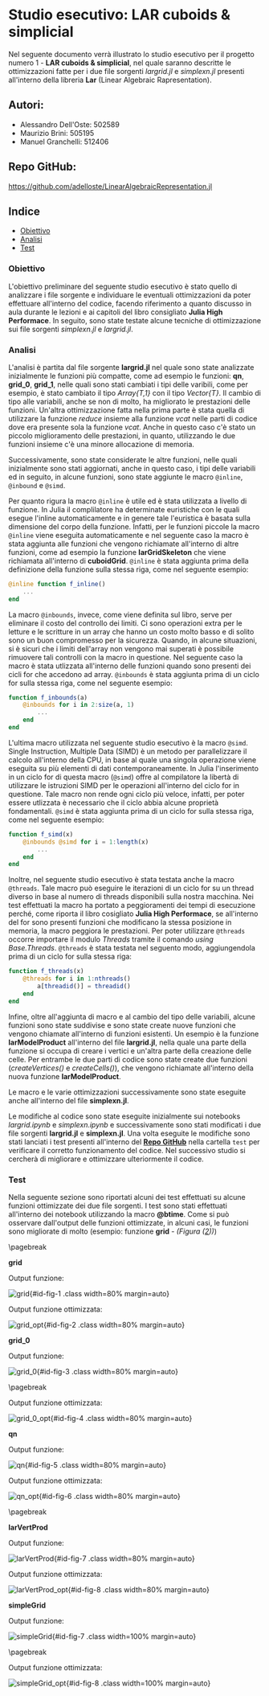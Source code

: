 # Studio esecutivo: LAR cuboids & simplicial
Nel seguente documento verrà illustrato lo studio esecutivo per il progetto numero 1 - **LAR cuboids & simplicial**, nel quale saranno descritte le ottimizzazioni fatte per i due file sorgenti *largrid.jl* e *simplexn.jl* presenti all'interno della libreria **Lar** (Linear Algebraic Rapresentation). 

## Autori: 
* Alessandro Dell'Oste: 502589
* Maurizio Brini: 505195
* Manuel Granchelli: 512406

## Repo GitHub: 
https://github.com/adelloste/LinearAlgebraicRepresentation.jl

## Indice
* [Obiettivo](#obiettivo)
* [Analisi](#analisi)
* [Test](#test)

### Obiettivo 
L'obiettivo preliminare del seguente studio esecutivo è stato quello di analizzare i file sorgente e individuare le eventuali ottimizzazioni da poter effettuare all'interno del codice, facendo riferimento a quanto discusso in aula durante le lezioni e ai capitoli del libro consigliato **Julia High Performace**. In seguito, sono state testate alcune tecniche di ottimizzazione sui file sorgenti *simplexn.jl* e *largrid.jl*.

### Analisi
L'analisi è partita dal file sorgente **largrid.jl** nel quale sono state analizzate inizialmente le funzioni più compatte, come ad esempio le funzioni: **qn**, **grid_0**, **grid_1**, nelle quali sono stati cambiati i tipi delle varibili, come per esempio, è stato cambiato il tipo *Array{T,1}* con il tipo *Vector{T}*. Il cambio di tipo alle variabili, anche se non di molto, ha migliorato le prestazioni delle funzioni. Un'altra ottimizzazione fatta nella prima parte è stata quella di utilizzare la funzione *reduce* insieme alla funzione *vcat* nelle parti di codice dove era presente sola la funzione *vcat*. Anche in questo caso c'è stato un piccolo miglioramento delle prestazioni, in quanto, utilizzando le due funzioni insieme c'è una minore allocazione di memoria.

Successivamente, sono state considerate le altre funzioni, nelle quali inizialmente sono stati aggiornati, anche in questo caso, i tipi delle variabili ed in seguito, in alcune funzioni, sono state aggiunte le macro `@inline`, `@inbound` e `@simd`.

Per quanto rigura la macro `@inline` è utile ed è stata utilizzata a livello di funzione. In Julia il complilatore ha determinate euristiche con le quali esegue l'inline automaticamente e in genere tale l'euristica è basata sulla dimensione del corpo della funzione. Infatti, per le funzioni piccole la macro `@inline` viene eseguita automaticamente e nel seguente caso la macro è stata aggiunta alle funzioni che vengono richiamate all'interno di altre funzioni, come ad esempio la funzione **larGridSkeleton** che viene richiamata all'interno di **cuboidGrid**. `@inline` è stata aggiunta prima della definizione della funzione sulla stessa riga, come nel seguente esempio:
```julia
@inline function f_inline()
    ...
end
```

La macro `@inbounds`, invece, come viene definita sul libro, serve per eliminare il costo del controllo dei limiti. Ci sono operazioni extra per le letture e le scritture in un array che hanno un costo molto basso e di solito sono un buon compromesso per la sicurezza. Quando, in alcune situazioni, si è sicuri che i limiti dell'array non vengono mai superati è possibile rimuovere tali controlli con la macro in questione. 
Nel seguente caso la macro è stata utlizzata all'interno delle funzioni quando sono presenti dei cicli for che accedono ad array.
`@inbounds` è stata aggiunta prima di un ciclo for sulla stessa riga, come nel seguente esempio:
```julia
function f_inbounds(a)
    @inbounds for i in 2:size(a, 1)
        ...
    end
end
```

L'ultima macro utilizzata nel seguente studio esecutivo è la macro `@simd`. Single Instruction, Multiple Data (SIMD) è un metodo per parallelizzare il calcolo all'interno della CPU, in base al quale una singola operazione viene eseguita su più elementi di dati contemporaneamente. In Julia l'inserimento in un ciclo for di questa macro (`@simd`) offre al compilatore la libertà di utilizzare le istruzioni SIMD per le operazioni all'interno del ciclo for in questione. Tale macro non rende ogni ciclo più veloce, infatti, per poter essere utlizzata è necessario che il ciclo abbia alcune proprietà fondamentali.
`@simd` è stata aggiunta prima di un ciclo for sulla stessa riga, come nel seguente esempio:
```julia
function f_simd(x)
    @inbounds @simd for i = 1:length(x)
        ...
    end
end
```

Inoltre, nel seguente studio esecutivo è stata testata anche la macro `@threads`. Tale macro può eseguire le iterazioni di un ciclo for su un thread diverso in base al numero di threads disponibili sulla nostra macchina. Nei test effettuati la macro ha portato a peggioramenti dei tempi di esecuzione perché, come riporta il libro cosigliato **Julia High Performace**, se all'interno del for sono presenti funzioni che modificano la stessa posizione in memoria, la macro peggiora le prestazioni. Per poter utilizzare `@threads` occorre importare il modulo *Threads* tramite il comando *using Base.Threads*.
`@threads` è stata testata nel seguento modo, aggiungendola prima di un ciclo for sulla stessa riga:
```julia
function f_threads(x)
    @threads for i in 1:nthreads()
        a[threadid()] = threadid()
    end
end
```

Infine, oltre all'aggiunta di macro e al cambio del tipo delle variabili, alcune funzioni sono state suddivise e sono state create nuove funzioni che vengono chiamate all'interno di funzioni esistenti. Un esempio è la funzione **larModelProduct** all'interno del file **largrid.jl**, nella quale una parte della funzione si occupa di creare i vertici e un'altra parte della creazione delle celle. Per entrambe le due parti di codice sono state create due funzioni (*createVertices()* e *createCells()*), che vengono richiamate all'interno della nuova funzione **larModelProduct**.

Le macro e le varie ottimizzazioni successivamente sono state eseguite anche all'interno del file **simplexn.jl**.

Le modifiche al codice sono state eseguite inizialmente sui notebooks *largrid.ipynb* e *simplexn.ipynb* e successivamente sono stati modificati i due file sorgenti **largrid.jl** e **simplexn.jl**. Una volta eseguite le modifiche sono stati lanciati i test presenti all'interno del **[Repo GitHub](https://github.com/adelloste/LinearAlgebraicRepresentation.jl)** nella cartella `test` per verificare il corretto funzionamento del codice. Nel successivo studio si cercherà di migliorare e ottimizzare ulteriormente il codice.

### Test
Nella seguente sezione sono riportati alcuni dei test effettuati su alcune funzioni ottimizzate dei due file sorgenti. I test sono stati effettuati all'interno dei notebook utilizzando la macro **@btime**. Come si può osservare dall'output delle funzioni ottimizzate, in alcuni casi, le funzioni sono migliorate di molto (esempio: funzione **grid** - *(Figura ([2](#id-fig-2)))*)

\pagebreak

**grid**

Output funzione:

![grid](./images/grid.png){#id-fig-1 .class width=80% margin=auto}


Output funzione ottimizzata:

![grid_opt](./images/grid_opt.png){#id-fig-2 .class width=80% margin=auto}


**grid_0**

Output funzione:

![grid_0](./images/grid_0.png){#id-fig-3 .class width=80% margin=auto}

\pagebreak

Output funzione ottimizzata:

![grid_0_opt](./images/grid_0_opt.png){#id-fig-4 .class width=80% margin=auto}


**qn**

Output funzione:

![qn](./images/qn.png){#id-fig-5 .class width=80% margin=auto}


Output funzione ottimizzata:

![qn_opt](./images/qn_opt.png){#id-fig-6 .class width=80% margin=auto}

\pagebreak

**larVertProd**

Output funzione:

![larVertProd](./images/larVertProd.png){#id-fig-7 .class width=80% margin=auto}


Output funzione ottimizzata:

![larVertProd_opt](./images/larVertProd_opt.png){#id-fig-8 .class width=80% margin=auto}


**simpleGrid**

Output funzione:

![simpleGrid](./images/simpleGrid.png){#id-fig-7 .class width=100% margin=auto}

\pagebreak

Output funzione ottimizzata:

![simpleGrid_opt](./images/simpleGrid_opt.png){#id-fig-8 .class width=100% margin=auto}